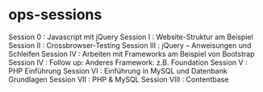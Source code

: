 # ops-sessions

Session 0    : Javascript mit jQuery
Session I    : Website-Struktur am Beispiel 
Session II   : Crossbrowser-Testing
Session III  : jQuery – Anweisungen und Schleifen
Session IV   : Arbeiten mit Frameworks am Beispiel von Bootstrap
Session IV   : Follow up: Anderes Framework: z.B. Foundation 
Session V    : PHP Einführung 
Session VI   : Einführung in MySQL und Datenbank Grundlagen
Session VII  : PHP & MySQL
Session VIII : Contentbase